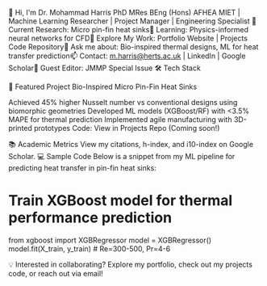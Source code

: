 👋 Hi, I'm Dr. Mohammad Harris
PhD MRes BEng (Hons) AFHEA MIET | Machine Learning Researcher | Project Manager | Engineering Specialist
🔭 Current Research: Micro pin-fin heat sinks🌱 Learning: Physics-informed neural networks for CFD🔗 Explore My Work: Portfolio Website | Projects Code Repository💬 Ask me about: Bio-inspired thermal designs, ML for heat transfer prediction📫 Contact: m.harris@herts.ac.uk | LinkedIn | Google Scholar🌱 Guest Editor: JMMP Special Issue
🛠️ Tech Stack

🔬 Featured Project
Bio-Inspired Micro Pin-Fin Heat Sinks

Achieved 45% higher Nusselt number vs conventional designs using biomorphic geometries
Developed ML models (XGBoost/RF) with <3.5% MAPE for thermal prediction
Implemented agile manufacturing with 3D-printed prototypes
Code: View in Projects Repo (Coming soon!)

📚 Academic Metrics
View my citations, h-index, and i10-index on Google Scholar.
💻 Sample Code
Below is a snippet from my ML pipeline for predicting heat transfer in pin-fin heat sinks:
# Train XGBoost model for thermal performance prediction
from xgboost import XGBRegressor
model = XGBRegressor()
model.fit(X_train, y_train)  # Re=300-500, Pr=4-6

💡 Interested in collaborating? Explore my portfolio, check out my projects code, or reach out via email!
